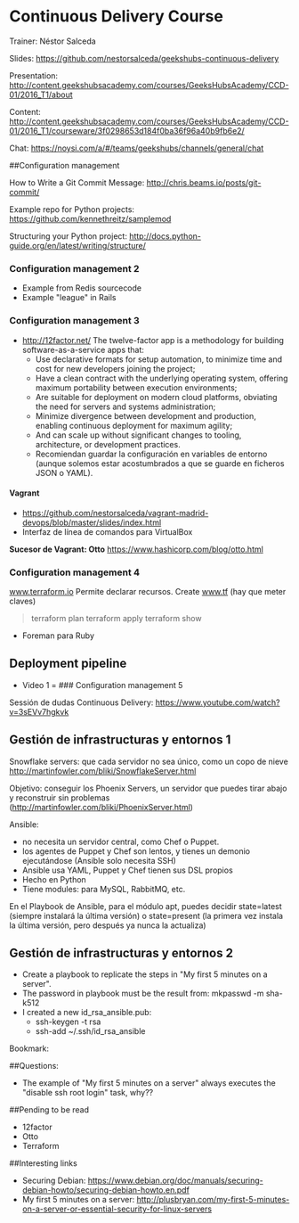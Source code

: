# Continuous Delivery Course

Trainer: Néstor Salceda

Slides:
https://github.com/nestorsalceda/geekshubs-continuous-delivery


Presentation:
http://content.geekshubsacademy.com/courses/GeeksHubsAcademy/CCD-01/2016_T1/about

Content:
http://content.geekshubsacademy.com/courses/GeeksHubsAcademy/CCD-01/2016_T1/courseware/3f0298653d184f0ba36f96a40b9fb6e2/

Chat:
https://noysi.com/a/#/teams/geekshubs/channels/general/chat



##Configuration management

How to Write a Git Commit Message: 
http://chris.beams.io/posts/git-commit/

Example repo for Python projects:
https://github.com/kennethreitz/samplemod

Structuring your Python project:
http://docs.python-guide.org/en/latest/writing/structure/

### Configuration management 2
  * Example from Redis sourcecode
  * Example "league" in Rails

### Configuration management 3
  * http://12factor.net/ The twelve-factor app is a methodology for building software-as-a-service apps that:
    * Use declarative formats for setup automation, to minimize time and cost for new developers joining the project;
	* Have a clean contract with the underlying operating system, offering maximum portability between execution environments;
	* Are suitable for deployment on modern cloud platforms, obviating the need for servers and systems administration;
	* Minimize divergence between development and production, enabling continuous deployment for maximum agility;
	* And can scale up without significant changes to tooling, architecture, or development practices.
    * Recomiendan guardar la configuración en variables de entorno (aunque solemos estar acostumbrados a que se guarde en ficheros JSON o YAML).

#### Vagrant
* https://github.com/nestorsalceda/vagrant-madrid-devops/blob/master/slides/index.html
* Interfaz de línea de comandos para VirtualBox

**Sucesor de Vagrant: Otto**
https://www.hashicorp.com/blog/otto.html


### Configuration management 4
www.terraform.io
Permite declarar recursos.
Create www.tf (hay que meter claves)
> terraform plan
> terraform apply
> terraform show

* Foreman para Ruby


## Deployment pipeline
* Video 1 = ### Configuration management 5

Sessión de dudas Continuous Delivery:
https://www.youtube.com/watch?v=3sEVv7hgkvk


## Gestión de infrastructuras y entornos 1
Snowflake servers: que cada servidor no sea único, como un copo de nieve
http://martinfowler.com/bliki/SnowflakeServer.html

Objetivo: conseguir los Phoenix Servers, un servidor que puedes tirar abajo y reconstruir sin problemas (http://martinfowler.com/bliki/PhoenixServer.html)

Ansible: 
* no necesita un servidor central, como Chef o Puppet.
* los agentes de Puppet y Chef son lentos, y tienes un demonio ejecutándose (Ansible solo necesita SSH)
* Ansible usa YAML, Puppet y Chef tienen sus DSL propios
* Hecho en Python
* Tiene modules: para MySQL, RabbitMQ, etc.

En el Playbook de Ansible, para el módulo apt, puedes decidir state=latest (siempre instalará la última versión) o state=present (la primera vez instala la última versión, pero después ya nunca la actualiza)


## Gestión de infrastructuras y entornos 2
* Create a playbook to replicate the steps in "My first 5 minutes on a server".
* The password in playbook must be the result from: mkpasswd -m sha-k512
* I created a new id_rsa_ansible.pub:
  * ssh-keygen -t rsa
  * ssh-add ~/.ssh/id_rsa_ansible

Bookmark: 

##Questions:
* The example of "My first 5 minutes on a server" always executes the "disable ssh root login" task, why??

##Pending to be read
* 12factor
* Otto
* Terraform

##Interesting links
* Securing Debian: https://www.debian.org/doc/manuals/securing-debian-howto/securing-debian-howto.en.pdf
* My first 5 minutes on a server: http://plusbryan.com/my-first-5-minutes-on-a-server-or-essential-security-for-linux-servers